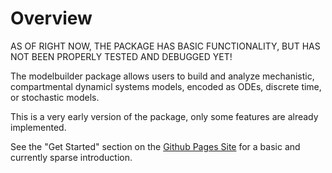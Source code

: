 # Overview

AS OF RIGHT NOW, THE PACKAGE HAS BASIC FUNCTIONALITY, BUT HAS NOT BEEN PROPERLY TESTED AND DEBUGGED YET!

The modelbuilder package allows users to build and analyze mechanistic, compartmental dynamicl systems models, encoded as ODEs, discrete time, or stochastic models. 

This is a very early version of the package, only some features are already implemented.

See the "Get Started" section on the [Github Pages Site](https://ahgroup.github.io/modelbuilder/) for a basic and currently sparse introduction.
